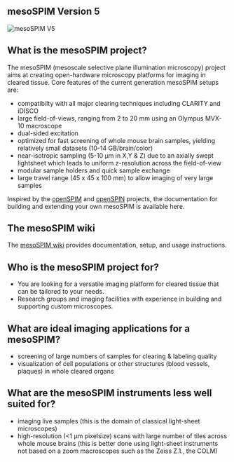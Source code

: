 ## mesoSPIM Version 5
![mesoSPIM V5](images/mesoSPIM_V5.jpg)

## What is the mesoSPIM project?
The mesoSPIM (mesoscale selective plane illumination microscopy) project
aims at creating open-hardware microscopy platforms for imaging in cleared tissue. Core features of the current generation mesoSPIM setups are:

* compatibilty with all major clearing techniques including CLARITY and iDISCO
* large field-of-views, ranging from 2 to 20 mm using an Olympus MVX-10 macroscope
* dual-sided excitation
* optimized for fast screening of whole mouse brain samples, yielding relatively small datasets (10-14 GB/brain/color)
* near-isotropic sampling (5-10 µm in X,Y & Z) due to an axially swept lightsheet which leads to uniform z-resolution across the field-of-view
* modular sample holders and quick sample exchange
* large travel range (45 x 45 x 100 mm) to allow imaging of very large samples

Inspired by the [openSPIM](http://www.openspim.org/) and [openSPIN](https://sites.google.com/site/openspinmicroscopy/) projects,
the documentation for building and extending your own mesoSPIM is available here.

## The mesoSPIM wiki
The [mesoSPIM wiki](https://github.com/mesoSPIM/mesoSPIM-hardware-documentation/wiki) provides documentation, setup, and usage instructions.

## Who is the mesoSPIM project for?
* You are looking for a versatile imaging platform for cleared tissue that can be tailored to your needs.
* Research groups and imaging facilities with experience in building and supporting custom microscopes.

## What are ideal imaging applications for a mesoSPIM?
* screening of large numbers of samples for clearing & labeling quality
* visualization of cell populations or other structures (blood vessels, plaques) in whole cleared organs 

## What are the mesoSPIM instruments less well suited for?
* imaging live samples (this is the domain of classical light-sheet microscopes)
* high-resolution (<1 µm pixelsize) scans with large number of tiles across whole mouse brains (this is better done using light-sheet instruments not based on a zoom macroscopes such as the Zeiss Z.1., the COLM)
